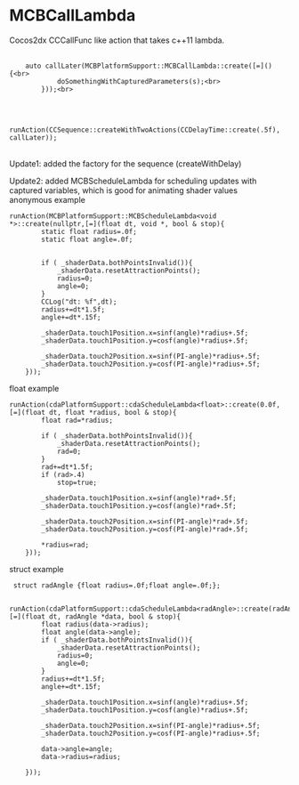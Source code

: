 MCBCallLambda
=============

Cocos2dx CCCallFunc like action that takes c++11 lambda.<br>
<br>

        auto callLater(MCBPlatformSupport::MCBCallLambda::create([=](){<br>
                doSomethingWithCapturedParameters(s);<br>
            }));<br>
<br>

        runAction(CCSequence::createWithTwoActions(CCDelayTime::create(.5f), callLater));
<br>
Update1: added the factory for the sequence (createWithDelay)

Update2: added MCBScheduleLambda<T> for scheduling updates with captured variables, which is good for animating shader values
<br>
anonymous example

	runAction(MCBPlatformSupport::MCBScheduleLambda<void *>::create(nullptr,[=](float dt, void *, bool & stop){
	        static float radius=.0f;
	        static float angle=.0f;
        
        
	        if ( _shaderData.bothPointsInvalid()){
	            _shaderData.resetAttractionPoints();
	            radius=0;
	            angle=0;
	        }
	        CCLog("dt: %f",dt);
	        radius+=dt*1.5f;
	        angle+=dt*.15f;
        
	        _shaderData.touch1Position.x=sinf(angle)*radius+.5f;
	        _shaderData.touch1Position.y=cosf(angle)*radius+.5f;
        
	        _shaderData.touch2Position.x=sinf(PI-angle)*radius+.5f;
	        _shaderData.touch2Position.y=cosf(PI-angle)*radius+.5f;
	    }));


float example

	runAction(cdaPlatformSupport::cdaScheduleLambda<float>::create(0.0f,[=](float dt, float *radius, bool & stop){
	        float rad=*radius;

	        if ( _shaderData.bothPointsInvalid()){
	            _shaderData.resetAttractionPoints();
	            rad=0;
	        }
	        rad+=dt*1.5f;
	        if (rad>.4)
	            stop=true;

	        _shaderData.touch1Position.x=sinf(angle)*rad+.5f;
	        _shaderData.touch1Position.y=cosf(angle)*rad+.5f;

	        _shaderData.touch2Position.x=sinf(PI-angle)*rad+.5f;
	        _shaderData.touch2Position.y=cosf(PI-angle)*rad+.5f;

	        *radius=rad;
	    }));


struct example

	 struct radAngle {float radius=.0f;float angle=.0f;};

	    runAction(cdaPlatformSupport::cdaScheduleLambda<radAngle>::create(radAngle(),[=](float dt, radAngle *data, bool & stop){
	        float radius(data->radius);
	        float angle(data->angle);
	        if ( _shaderData.bothPointsInvalid()){
	            _shaderData.resetAttractionPoints();
	            radius=0;
	            angle=0;
	        }
	        radius+=dt*1.5f;
	        angle+=dt*.15f;

	        _shaderData.touch1Position.x=sinf(angle)*radius+.5f;
	        _shaderData.touch1Position.y=cosf(angle)*radius+.5f;

	        _shaderData.touch2Position.x=sinf(PI-angle)*radius+.5f;
	        _shaderData.touch2Position.y=cosf(PI-angle)*radius+.5f;

	        data->angle=angle;
	        data->radius=radius;

	    }));